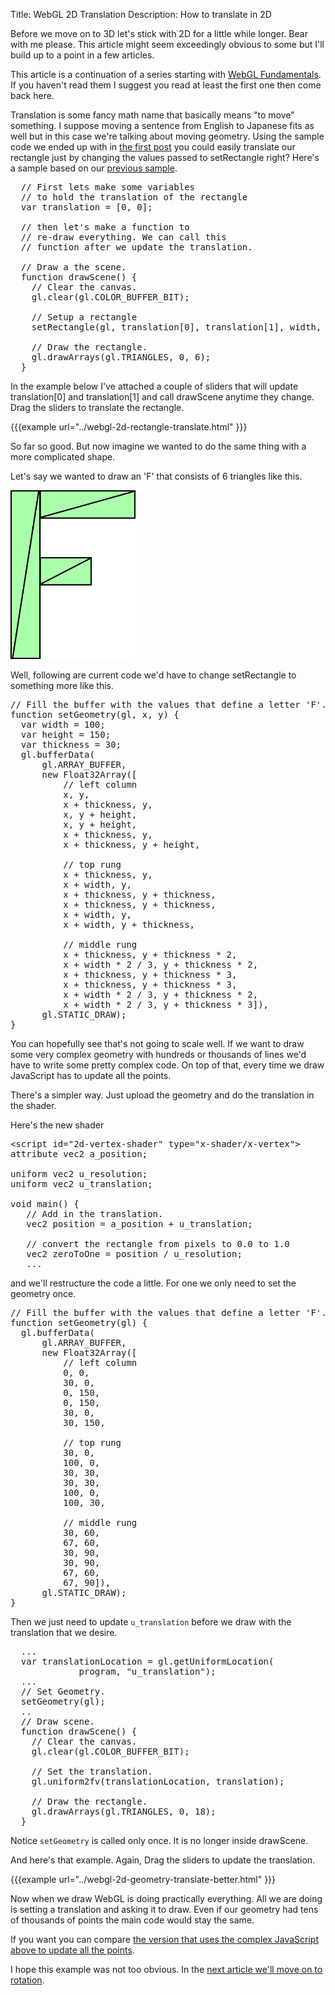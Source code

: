 Title: WebGL 2D Translation
Description: How to translate in 2D

Before we move on to 3D let's stick with 2D for a little while longer. Bear with me please. This article might seem exceedingly obvious to some but I'll build up to a point in a few articles.

This article is a continuation of a series starting with <a href="webgl-fundamentals.html">WebGL Fundamentals</a>. If you haven't read them I suggest you read at least the first one then come back here.

Translation is some fancy math name that basically means "to move" something. I suppose moving a sentence from English to Japanese fits as well but in this case we're talking about moving geometry. Using the sample code we ended up with in <a href="webgl-fundamentals.html">the first post</a> you could easily translate our rectangle just by changing the values passed to setRectangle right? Here's a sample based on our <a href="webgl-fundamentals.html">previous sample</a>.
<!--more-->
<pre class="prettyprint showlinemods">
  // First lets make some variables 
  // to hold the translation of the rectangle
  var translation = [0, 0];

  // then let's make a function to
  // re-draw everything. We can call this
  // function after we update the translation.

  // Draw a the scene.
  function drawScene() {
    // Clear the canvas.
    gl.clear(gl.COLOR_BUFFER_BIT);

    // Setup a rectangle
    setRectangle(gl, translation[0], translation[1], width, height);

    // Draw the rectangle.
    gl.drawArrays(gl.TRIANGLES, 0, 6);
  }
</pre>

In the example below I've attached a couple of sliders that will update translation[0] and translation[1] and call drawScene anytime they change. Drag the sliders to translate the rectangle.

{{{example url="../webgl-2d-rectangle-translate.html" }}}

So far so good. But now imagine we wanted to do the same thing with a more complicated shape.

Let's say we wanted to draw an 'F' that consists of 6 triangles like this.

<img src="../resources/polygon-f.svg" width="200" height="270" class="webgl_center">

Well, following are current code we'd have to change setRectangle to something more like this.

<pre class="prettyprint showlinemods">
// Fill the buffer with the values that define a letter 'F'.
function setGeometry(gl, x, y) {
  var width = 100;
  var height = 150;
  var thickness = 30;
  gl.bufferData(
      gl.ARRAY_BUFFER,
      new Float32Array([
          // left column
          x, y,
          x + thickness, y,
          x, y + height,
          x, y + height,
          x + thickness, y,
          x + thickness, y + height,

          // top rung
          x + thickness, y,
          x + width, y,
          x + thickness, y + thickness,
          x + thickness, y + thickness,
          x + width, y,
          x + width, y + thickness,

          // middle rung
          x + thickness, y + thickness * 2,
          x + width * 2 / 3, y + thickness * 2,
          x + thickness, y + thickness * 3,
          x + thickness, y + thickness * 3,
          x + width * 2 / 3, y + thickness * 2,
          x + width * 2 / 3, y + thickness * 3]),
      gl.STATIC_DRAW);
}
</pre>

You can hopefully see that's not going to scale well. If we want to draw some very complex geometry with hundreds or thousands of lines we'd have to write some pretty complex code. On top of that, every time we draw JavaScript has to update all the points.

There's a simpler way. Just upload the geometry and do the translation in the shader.

Here's the new shader

<pre class="prettyprint showlinemods">
&lt;script id="2d-vertex-shader" type="x-shader/x-vertex"&gt;
attribute vec2 a_position;

uniform vec2 u_resolution;
uniform vec2 u_translation;

void main() {
   // Add in the translation.
   vec2 position = a_position + u_translation;

   // convert the rectangle from pixels to 0.0 to 1.0
   vec2 zeroToOne = position / u_resolution;
   ...
</pre>

and we'll restructure the code a little. For one we only need to set the geometry once. 

<pre class="prettyprint showlinemods">
// Fill the buffer with the values that define a letter 'F'.
function setGeometry(gl) {
  gl.bufferData(
      gl.ARRAY_BUFFER,
      new Float32Array([
          // left column
          0, 0,
          30, 0,
          0, 150,
          0, 150,
          30, 0,
          30, 150,

          // top rung
          30, 0,
          100, 0,
          30, 30,
          30, 30,
          100, 0,
          100, 30,

          // middle rung
          30, 60,
          67, 60,
          30, 90,
          30, 90,
          67, 60,
          67, 90]),
      gl.STATIC_DRAW);
}
</pre>

Then we just need to update <code>u_translation</code> before we draw with the translation that we desire.

<pre class="prettyprint showlinemods">
  ...
  var translationLocation = gl.getUniformLocation(
             program, "u_translation");
  ...
  // Set Geometry.
  setGeometry(gl);
  ..
  // Draw scene.
  function drawScene() {
    // Clear the canvas.
    gl.clear(gl.COLOR_BUFFER_BIT);

    // Set the translation.
    gl.uniform2fv(translationLocation, translation);

    // Draw the rectangle.
    gl.drawArrays(gl.TRIANGLES, 0, 18);
  }
</pre>

Notice <code>setGeometry</code> is called only once. It is no longer inside drawScene.

And here's that example. Again, Drag the sliders to update the translation.

{{{example url="../webgl-2d-geometry-translate-better.html" }}}

Now when we draw WebGL is doing practically everything. All we are doing is setting a translation and asking it to draw. Even if our geometry had tens of thousands of points the main code would stay the same.

If you want you can compare <a href="../webgl-2d-geometry-translate.html" target="_blank">the version that uses the complex JavaScript above to update all the points</a>.

I hope this example was not too obvious. In the <a href="webgl-2d-rotation.html">next article we'll move on to rotation</a>.


